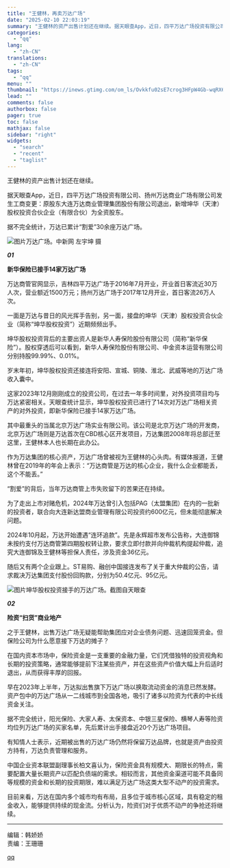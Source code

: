```yaml
---
title: "王健林，再卖万达广场"
date: "2025-02-10 22:03:19"
summary: "王健林的资产出售计划还在继续。据天眼查App，近日，四平万达广场投资有限公司、扬州万达商业广场有限公..."
categories:
  - "qq"
lang:
  - "zh-CN"
translations:
  - "zh-CN"
tags:
  - "qq"
menu: ""
thumbnail: "https://inews.gtimg.com/om_ls/Ovkkfu02sE7crog3HFpW4Gb-wqRX6JpFV6EY2HVl_bGKUAA_640360/0"
lead: ""
comments: false
authorbox: false
pager: true
toc: false
mathjax: false
sidebar: "right"
widgets:
  - "search"
  - "recent"
  - "taglist"
---
```


王健林的资产出售计划还在继续。  


据天眼查App，近日，四平万达广场投资有限公司、扬州万达商业广场有限公司发生工商变更：原股东大连万达商业管理集团股份有限公司退出，新增坤华（天津）股权投资合伙企业（有限合伙）为全资股东。

据不完全统计，万达已累计“割爱”30余座万达广场。

![图片](https://inews.gtimg.com/om_bt/OerIPFYBsbAAi3YBiTtsDA3_A_0B7TwCBcZJGJ19CQKw0AA/641)万达广场。中新网 左宇坤 摄

***01***

****新华保险已接手14家万达广场****

万达商管官网显示，吉林四平万达广场于2016年7月开业，开业首日客流近30万人次，营业额近1500万元；扬州万达广场于2017年12月开业，首日客流26万人次。

一面是万达与昔日的风光挥手告别，另一面，接盘的坤华（天津）股权投资合伙企业（简称“坤华股权投资”）近期频频出手。

坤华股权投资背后的主要出资人是新华人寿保险股份有限公司（简称“新华保险”）。股权穿透后可以看到，新华人寿保险股份有限公司、中金资本运营有限公司分别持股99.99%、0.01%。

岁末年初，坤华股权投资还接连将安阳、宣城、铜陵、淮北、武威等地的万达广场收入囊中。

这家2023年12月刚刚成立的投资公司，在过去一年多时间里，对外投资项目均与万达紧密相关。天眼查统计显示，坤华股权投资已进行了14次对万达广场相关资产的对外投资，即新华保险已接手14家万达广场。

其中最重头的当属北京万达广场实业有限公司。该公司是北京万达广场的开发商，北京万达广场则是万达首次在CBD核心区开发项目，万达集团2008年将总部迁至这里，王健林本人也长期在此办公。

作为万达集团的核心资产，万达广场曾被视为王健林的心头肉。有媒体报道，王健林曾在2019年的年会上表示：“万达商管是万达的核心企业，我什么企业都能丢，这个不能丢。”

“割爱”的背后，当年万达商管上市失败留下的苦果还在持续。

为了走出上市对赌危机，2024年万达曾引入包括PAG（太盟集团）在内的一批新的投资者，联合向大连新达盟商业管理有限公司投资约600亿元，但未能彻底解决问题。

2024年10月起，万达开始遭遇“连环追款”。先是永辉超市发布公告称，大连御锦未按约支付万达商管第四期股权转让款，要求立即付款并向仲裁机构提起仲裁，追究大连御锦及王健林等担保人责任，涉及资金36亿元。

随后又有两个企业跟上。ST易购、融创中国接连发布了关于重大仲裁的公告，请求裁决万达集团支付股份回购款，分别为50.4亿元、95亿元。

![图片](https://inews.gtimg.com/om_bt/OGg5UB17BCDrzBijoWh2SI8FAXqawFGJVufbKTxXuivkAAA/641)坤华股权投资接手的万达广场。截图自天眼查

***02***

******险资“扫货”商业地产******

之于王健林，出售万达广场无疑能帮助集团应对企业债务问题、迅速回笼资金。但保险公司为什么愿意接下万达的摊子？

在国内资本市场中，保险资金是一支重要的金融力量，它们凭借独特的投资视角和长期的投资策略，通常能够提前下注某些资产，并在这些资产价值大幅上升后适时退出，从而获得丰厚的回报。

早在2023年上半年，万达拟出售旗下万达广场以换取流动资金的消息已然发酵。资产包中的万达广场从一二线城市到全国各地，吸引了诸多以险资为代表的中长线资金关注。

据不完全统计，阳光保险、大家人寿、太保资本、中银三星保险、横琴人寿等险资均位列万达广场的买家名单，先后累计出手接盘近20个万达广场项目。

有知情人士表示，近期被出售的万达广场仍然将保留万达品牌，也就是资产由投资方持有，万达负责管理和服务。

中国企业资本联盟副理事长柏文喜认为，保险资金具有规模大、期限长的特点，需要配置大量长期资产以匹配负债端的需求。相较而言，其他资金渠道可能不具备同等规模的资金和长期的投资期限，难以满足万达广场这类大型不动产的投资需求。

目前来看，万达在国内多个城市均有布局，且多位于城市核心区域，具有稳定的租金收入，能够提供持续的现金流。分析认为，险资们对于优质不动产的争抢还将继续。

---

编辑：韩娇娇  
责编：王珊珊

[qq](https://new.qq.com/rain/a/20250210A08O0J00)
